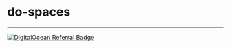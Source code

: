 # do-spaces

---

[![DigitalOcean Referral Badge](https://web-platforms.sfo2.digitaloceanspaces.com/WWW/Badge%202.svg)](https://www.digitalocean.com/?refcode=a227de30d029&utm_campaign=Referral_Invite&utm_medium=Referral_Program&utm_source=badge)